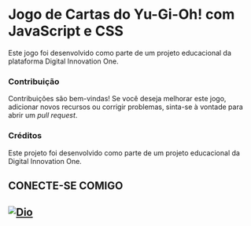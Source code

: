 # Jogo de Cartas do Yu-Gi-Oh! com JavaScript e CSS
Este jogo foi desenvolvido como parte de um projeto educacional da plataforma Digital Innovation One.

### Contribuição

Contribuições são bem-vindas! Se você deseja melhorar este jogo, adicionar novos recursos ou corrigir problemas, sinta-se à vontade para abrir um _pull request_.

### Créditos

Este projeto foi desenvolvido como parte de um projeto educacional da Digital Innovation One.

## CONECTE-SE COMIGO
[![Dio](https://hermes.digitalinnovation.one/assets/diome/logo-full.svg)](https://www.dio.me/users/hugofelipesr)
---
